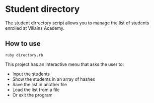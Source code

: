 # Student directory

The student dirrectory script allows you to manage the list of students
enrolled at Villains Academy.

## How to use

````shell
ruby directory.rb
````
This project has an interactive menu that asks the user to:
- Input the students
- Show the students in an array of hashes
- Save the list in another file
- Load the list from a file
- Or exit the program
